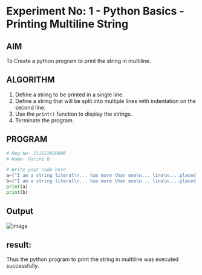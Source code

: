 # Experiment No: 1 - Python Basics - Printing Multiline String

## AIM  
To Create a python program to print the string in multiline.

## ALGORITHM  
1. Define a string to be printed in a single line.
2. Define a string that will be split into multiple lines with indentation on the second line.
3. Use the `print()` function to display the strings.
4. Terminate the program.

## PROGRAM

```python
# Reg.No- 212222020008
# Name- Harini B

# Write your code here
a=("I am a string literal\n... has more than one\n... line\n....placed inside triple single quotes")
b=("I am a string literal\n... has more than one\n... line\n....placed inside triple double quotes")
print(a)
print(b)

```
##  Output
![image](https://github.com/user-attachments/assets/f18a737f-bfa8-453d-b2dd-128683f0ff65)


## result:
   Thus the python program to print the string in multiline was executed successfully.

